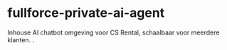 # fullforce-private-ai-agent
Inhouse AI chatbot omgeving voor CS Rental, schaalbaar voor meerdere klanten. .
